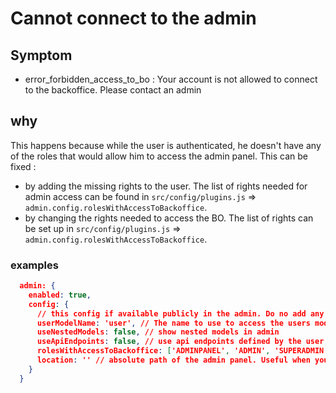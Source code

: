 ---
---

# Cannot connect to the admin

## Symptom

- error_forbidden_access_to_bo : Your account is not allowed to connect to the backoffice. Please contact an admin

## why

This happens because while the user is authenticated, he doesn't have any of the roles that would allow him to access the admin panel.
This can be fixed :

- by adding the missing rights to the user. The list of rights needed for admin access can be found in `src/config/plugins.js` => `admin.config.rolesWithAccessToBackoffice`.
- by changing the rights needed to access the BO. The list of rights can be set up in `src/config/plugins.js` => `admin.config.rolesWithAccessToBackoffice`.

### examples

```json
  admin: {
    enabled: true,
    config: {
      // this config if available publicly in the admin. Do no add any secrets here..
      userModelName: 'user', // The name to use to access the users model
      useNestedModels: false, // show nested models in admin
      useApiEndpoints: false, // use api endpoints defined by the user in admin
      rolesWithAccessToBackoffice: ['ADMINPANEL', 'ADMIN', 'SUPERADMIN'],
      location: '' // absolute path of the admin panel. Useful when you eject the backoffice.
    }
  }
```

